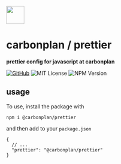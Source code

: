 <img
  src='https://carbonplan-assets.s3.amazonaws.com/monogram/dark-small.png'
  height='48'
/>

# carbonplan / prettier

**prettier config for javascript at carbonplan**

[![GitHub][github-badge]][github]
![MIT License][]
![NPM Version][]

[github]: https://github.com/carbonplan/prettier
[github-badge]: https://badgen.net/badge/-/github?icon=github&label
[mit license]: https://badgen.net/badge/license/MIT/blue
[npm version]: https://badgen.net/npm/v/@carbonplan/prettier

## usage

To use, install the package with

```
npm i @carbonplan/prettier
```

and then add to your `package.json`

```
{
  // ...
  "prettier": "@carbonplan/prettier"
}
```
